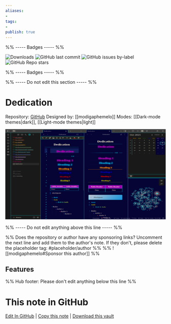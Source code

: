 ```yaml
---
aliases:
- 
tags: 
- 
publish: true
---
```


%% ----- Badges ----- %%

![Downloads](https://img.shields.io/badge/downloads-26-573E7A?style=for-the-badge&logo=)
![GitHub last commit](https://img.shields.io/github/last-commit/modigaphemelo/Dedication-obsidian-theme?color=573E7A&label=last%20update&logo=github&style=for-the-badge)
![GitHub issues by-label](https://img.shields.io/github/issues/modigaphemelo/Dedication-obsidian-theme/help%20wanted?color=573E7A&logo=github&style=for-the-badge) 
![GitHub Repo stars](https://img.shields.io/github/stars/modigaphemelo/Dedication-obsidian-theme?color=573E7A&logo=github&style=for-the-badge)

%% ----- Badges ----- %%

%% ----- Do not edit this section ----- %%

# Dedication

Repository: [GitHub](https://github.com/modigaphemelo/Dedication-obsidian-theme)
Designed by: [[modigaphemelo]]
Modes: [[Dark-mode themes|dark]], [[Light-mode themes|light]]



![screenshot](https://github.com/modigaphemelo/Dedication-obsidian-theme/raw/HEAD/Dark.png)

%% ----- Do not edit anything above this line ----- %% 

%% Does the repository or author have any sponsoring links? Uncomment the next line and add them to the author's note. If they don't, please delete the placeholder tag: #placeholder/author %%
%% ![[modigaphemelo#Sponsor this author]] %%


## Features



%% Hub footer: Please don't edit anything below this line %%

# This note in GitHub

<span class="git-footer">[Edit In GitHub](https://github.dev/obsidian-community/obsidian-hub/blob/main/02%20-%20Community%20Expansions/02.05%20All%20Community%20Expansions/Themes/Dedication.md "git-hub-edit-note") | [Copy this note](https://raw.githubusercontent.com/obsidian-community/obsidian-hub/main/02%20-%20Community%20Expansions/02.05%20All%20Community%20Expansions/Themes/Dedication.md "git-hub-copy-note") | [Download this vault](https://github.com/obsidian-community/obsidian-hub/archive/refs/heads/main.zip "git-hub-download-vault") </span>
